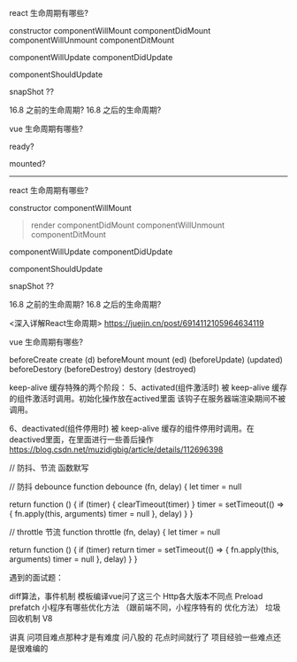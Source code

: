 <!--
 * @Author: threeki 946629031@qq.com
 * @Date: 2022-10-22 09:31:09
 * @LastEditors: threeki 946629031@qq.com
 * @LastEditTime: 2022-11-30 11:32:45
 * @FilePath: /Blog/错题本/0.面试题模拟.md
 * @Description: 这是默认设置,请设置`customMade`, 打开koroFileHeader查看配置 进行设置: https://github.com/OBKoro1/koro1FileHeader/wiki/%E9%85%8D%E7%BD%AE
-->
react 生命周期有哪些?

constructor
componentWillMount
componentDidMount
componentWillUnmount
componentDitMount

componentWillUpdate
componentDidUpdate

componentShouldUpdate

snapShot ??

16.8 之前的生命周期?
16.8 之后的生命周期?



vue 生命周期有哪些?

ready?

mounted?


------


react 生命周期有哪些?

constructor
componentWillMount
> render
componentDidMount
componentWillUnmount
componentDitMount

componentWillUpdate
componentDidUpdate

componentShouldUpdate

snapShot ??

16.8 之前的生命周期?
16.8 之后的生命周期?


<深入详解React生命周期>
https://juejin.cn/post/6914112105964634119









vue 生命周期有哪些?

beforeCreate
create (d)
beforeMount
mount (ed)
(beforeUpdate)
(updated)
beforeDestory (beforeDestroy)
destory (destroyed)




keep-alive 缓存特殊的两个阶段：
5、activated(组件激活时)
被 keep-alive 缓存的组件激活时调用。初始化操作放在actived里面
该钩子在服务器端渲染期间不被调用。

6、deactivated(组件停用时)
被 keep-alive 缓存的组件停用时调用。在deactived里面，在里面进行一些善后操作
https://blog.csdn.net/muzidigbig/article/details/112696398







// 防抖、节流 函数默写

// 防抖 debounce
function debounce (fn, delay) {
  let timer = null

  return function () {
    if (timer) {
      clearTimeout(timer)
    }
    timer = setTimeout(() => {
      fn.apply(this, arguments)
      timer = null
    }, delay)
  }
}


// throttle 节流
function throttle (fn, delay) {
  let timer = null

  return function () {
    if (timer) return
    timer = setTimeout(() => {
      fn.apply(this, arguments)
      timer = null
    }, delay)
  }
}





遇到的面试题：

diff算法，事件机制  模板编译vue问了这三个
Http各大版本不同点
Preload  prefatch
小程序有哪些优化方法 （跟前端不同，小程序特有的 优化方法）
垃圾回收机制
V8

讲真 问项目难点那种才是有难度 问八股的 花点时间就行了 项目经验一些难点还是很难编的





